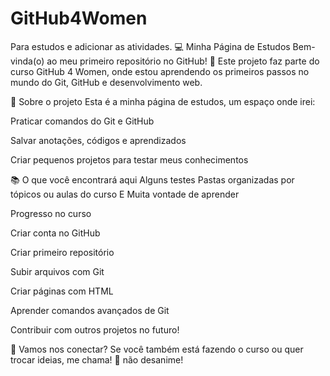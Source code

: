 # GitHub4Women
Para estudos e adicionar as atividades.
💻 Minha Página de Estudos
Bem-vinda(o) ao meu primeiro repositório no GitHub! 🌟
Este projeto faz parte do curso GitHub 4 Women, onde estou aprendendo os primeiros passos no mundo do Git, GitHub e desenvolvimento web.

🚀 Sobre o projeto
Esta é a minha página de estudos, um espaço onde irei:

Praticar comandos do Git e GitHub

Salvar anotações, códigos e aprendizados

Criar pequenos projetos para testar meus conhecimentos


📚 O que você encontrará aqui Alguns testes Pastas organizadas por tópicos ou 
aulas do curso 
E Muita vontade de aprender

Progresso no curso

 Criar conta no GitHub

 Criar primeiro repositório

 Subir arquivos com Git

 Criar páginas com HTML

 Aprender comandos avançados de Git

 Contribuir com outros projetos no futuro!

🤝 Vamos nos conectar?
Se você também está fazendo o curso ou quer trocar ideias, me chama!
🚀 não desanime!
